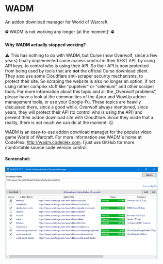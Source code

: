# WADM
An addon download manager for World of Warcraft

⛔ WADM is not working any longer (at the moment)! ⛔

#### Why WADM actually stopped working?
⚠️
This has nothing to do with WADM, but Curse (now Overwolf, since a few years) finally implemented some access control in their REST API, by using API keys, to control who is using their API. So their API is now protected from being used by tools that are __not__ the official Curse download client. They also use some Cloudflare anti-scraper security mechanisms, to protect their site. So scraping the website is also no longer an option, if not using rather complex stuff like "pupeteer" or "selenium" and other scraper tools. For more information about this topic and all the „Overwolf problems“, please have a look at the communities of the Ajour and WowUp addon management tools, or use your Google-Fu. These topics are heavily discussed there, since a good while. Overwolf always mentioned, since years, they will protect their API (to control who is using the API) and prevent their addon download site with Cloudflare. Since they made that a reality, there is not much we can do at the moment. ☹️

WADM is an easy-to-use addon download manager for the popular video game World of Warcraft. For more information see WADM´s home at CodePlex: http://wadm.codeplex.com. I just use GitHub for more comfortable source code version control.

#### Screenshot:
![alt text](https://github.com/MBODM/WADM/blob/master/SCREENSHOT.png)
